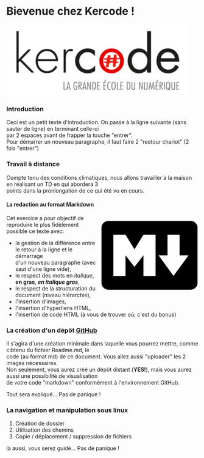 # Bievenue chez Kercode !
![](\images\kercode.jpg)

### Introduction

Ceci est un petit texte d'introduction. On passe à la ligne suivante (sans sauter de ligne) en terminant celle-ci  
par 2 espaces avant de frapper la touche "entrer".  
Pour démarrer un nouveau paragraphe, il faut faire 2 "reetour chariot" (2 fois "entrer")

### Travail à distance

Compte tenu des conditions climatiques, nous allons travailler à la maison en réalisant un TD en qui abordera 3  
points dans la pronlongation de ce qui été vu en cours.

#### La redaction au format Markdown
<p style="float:right"> <img src="./images/markdown.png" > </p>
Cet exercice a pour objectif de reproduire le plus fidèlement possible ce  
texte avec:


* la gestion de la différence entre le retour à la ligne et le démarrage  
d'un nouveau paragraphe (avec saut d'une ligne vide),  
* le respect des mots en _italique_, **en gras**, ***en italique gras***,  
* le respect de la structuration du document (niveau hiérarchie),  
* l'insertion d'images,  
* l'insertion d'hyperliens HTML,  
* l'insertion de code HTML (à vous de trouver où; c'est du bonus)

### La création d'un dépôt [GitHub](https://github.com/)

Il s'agira d'une création minimale dans laquelle vous pourrez mettre, comme cibtenu du fichier Readme.md, le  
code (au format md) de ce document. Vous allez aussi "uploader" les 2 images nécessaires.  
Non seulement, vous aurez créé un dépôt distant (**YES!**), mais vous aurez aussi une possibilité de visualisation  
de votre code "markdown" conformément à l'environnement GitHub.

Tout sera expliqué... Pas de panique !

### La navigation et manipulation sous linux

1. Création de dossier
2. Utilisation des chemins
3. Copie / déplacement / suppression de fichiers

là aussi, vous serez guidé... Pas de panique !
